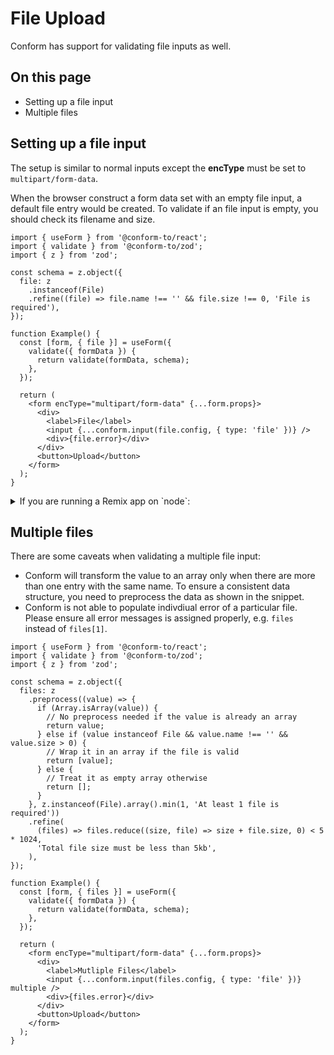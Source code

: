 # File Upload

Conform has support for validating file inputs as well.

<!-- aside -->

## On this page

- Setting up a file input
- Multiple files

<!-- /aside -->

## Setting up a file input

The setup is similar to normal inputs except the **encType** must be set to `multipart/form-data`.

When the browser construct a form data set with an empty file input, a default file entry would be created. To validate if an file input is empty, you should check its filename and size.

```tsx
import { useForm } from '@conform-to/react';
import { validate } from '@conform-to/zod';
import { z } from 'zod';

const schema = z.object({
  file: z
    .instanceof(File)
    .refine((file) => file.name !== '' && file.size !== 0, 'File is required'),
});

function Example() {
  const [form, { file }] = useForm({
    validate({ formData }) {
      return validate(formData, schema);
    },
  });

  return (
    <form encType="multipart/form-data" {...form.props}>
      <div>
        <label>File</label>
        <input {...conform.input(file.config, { type: 'file' })} />
        <div>{file.error}</div>
      </div>
      <button>Upload</button>
    </form>
  );
}
```

<details>
<summary>If you are running a Remix app on `node`:</summary>

Currently, there is a [bug](https://github.com/remix-run/web-std-io/pull/28) on **@remix-run/web-fetch** which treats the default file entry as an empty string. If you want to share the same validation across client and server, you can preprocess it with zod like below:

```tsx
const schema = z.object({
  file: z.preprocess(
    // Transform the empty string to a default file entry
    (value) => (value === '' ? new File([], '') : value),
    z
      .instanceof(File)
      .refine(
        (file) => file.name !== '' && file.size !== 0,
        'File is required',
      ),
  ),
});
```

</details>

## Multiple files

There are some caveats when validating a multiple file input:

- Conform will transform the value to an array only when there are more than one entry with the same name. To ensure a consistent data structure, you need to preprocess the data as shown in the snippet.
- Conform is not able to populate indivdiual error of a particular file. Please ensure all error messages is assigned properly, e.g. `files` instead of `files[1]`.

```tsx
import { useForm } from '@conform-to/react';
import { validate } from '@conform-to/zod';
import { z } from 'zod';

const schema = z.object({
  files: z
    .preprocess((value) => {
      if (Array.isArray(value)) {
        // No preprocess needed if the value is already an array
        return value;
      } else if (value instanceof File && value.name !== '' && value.size > 0) {
        // Wrap it in an array if the file is valid
        return [value];
      } else {
        // Treat it as empty array otherwise
        return [];
      }
    }, z.instanceof(File).array().min(1, 'At least 1 file is required'))
    .refine(
      (files) => files.reduce((size, file) => size + file.size, 0) < 5 * 1024,
      'Total file size must be less than 5kb',
    ),
});

function Example() {
  const [form, { files }] = useForm({
    validate({ formData }) {
      return validate(formData, schema);
    },
  });

  return (
    <form encType="multipart/form-data" {...form.props}>
      <div>
        <label>Mutliple Files</label>
        <input {...conform.input(files.config, { type: 'file' })} multiple />
        <div>{files.error}</div>
      </div>
      <button>Upload</button>
    </form>
  );
}
```
